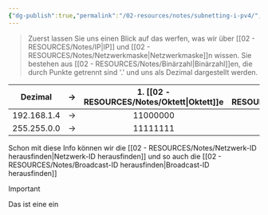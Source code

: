 ```yaml
---
{"dg-publish":true,"permalink":"/02-resources/notes/subnetting-i-pv4/","tags":["netzwerk/ip/ipv4"],"noteIcon":""}
---
```


>Zuerst lassen Sie uns einen Blick auf das werfen, was wir über [[02 - RESOURCES/Notes/IP\|IP]] und [[02 - RESOURCES/Notes/Netzwerkmaske\|Netzwerkmaske]]n wissen. Sie bestehen aus [[02 - RESOURCES/Notes/Binärzahl\|Binärzahl]]en, die durch Punkte getrennt sind '.' und uns als Dezimal dargestellt werden.

|   Dezimal   | ->  | 1. [[02 - RESOURCES/Notes/Oktett\|Oktett]]e | 2. [[02 - RESOURCES/Notes/Oktett\|Oktett]]e | 3. [[02 - RESOURCES/Notes/Oktett\|Oktett]]e | 4. [[02 - RESOURCES/Notes/Oktett\|Oktett]]e |
| :---------: | --- | :------------: | :------------: | :------------: | -------------- |
| 192.168.1.4 | ->  |    11000000    |    10101000    |    00000001    | 00000100       |
| 255.255.0.0 | ->  |    11111111    |    11111111    |    00000000    | 00000000       |
Schon mit diese Info können wir die [[02 - RESOURCES/Notes/Netzwerk-ID herausfinden\|Netzwerk-ID herausfinden]] und so auch die [[02 - RESOURCES/Notes/Broadcast-ID herausfinden\|Broadcast-ID herausfinden]]


>[!important] 
>Das ist eine ein
